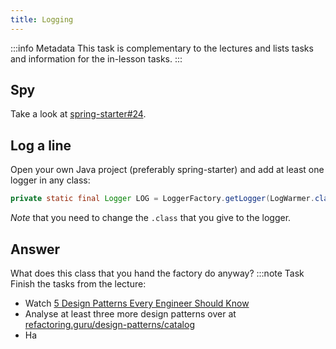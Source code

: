 ```yaml
---
title: Logging
---
```


:::info Metadata
This task is complementary to the lectures and lists tasks and information for the in-lesson tasks.
:::

## Spy
Take a look at [spring-starter#24](https://github.com/nds-swe/spring-starter/pull/24).

## Log a line
Open your own Java project (preferably spring-starter) and add at least one logger in any class:

```java
private static final Logger LOG = LoggerFactory.getLogger(LogWarmer.class);
```

_Note_ that you need to change the `.class` that you give to the logger.


## Answer
What does this class that you hand the factory do anyway?
:::note Task
Finish the tasks from the lecture:

- Watch [5 Design Patterns Every Engineer Should Know](https://www.youtube.com/watch?v=FLmBqI3IKMA)
- Analyse at least three more design patterns over at [refactoring.guru/design-patterns/catalog](https://refactoring.guru/design-patterns/catalog)
- Ha